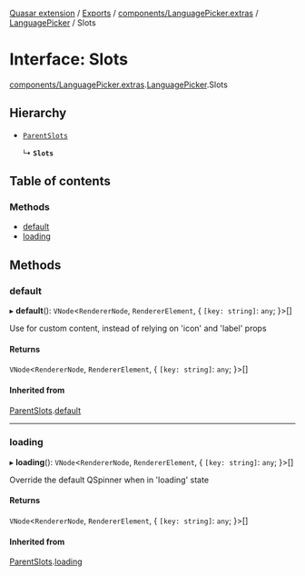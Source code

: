 [Quasar extension](../index.md) / [Exports](../modules.md) / [components/LanguagePicker.extras](../modules/components_LanguagePicker_extras.md) / [LanguagePicker](../modules/components_LanguagePicker_extras.LanguagePicker.md) / Slots

# Interface: Slots

[components/LanguagePicker.extras](../modules/components_LanguagePicker_extras.md).[LanguagePicker](../modules/components_LanguagePicker_extras.LanguagePicker.md).Slots

## Hierarchy

- [`ParentSlots`](components_LanguagePicker_extras.LanguagePicker.ParentSlots.md)

  ↳ **`Slots`**

## Table of contents

### Methods

- [default](components_LanguagePicker_extras.LanguagePicker.Slots.md#default)
- [loading](components_LanguagePicker_extras.LanguagePicker.Slots.md#loading)

## Methods

### default

▸ **default**(): `VNode`<`RendererNode`, `RendererElement`, { `[key: string]`: `any`;  }\>[]

Use for custom content, instead of relying on 'icon' and 'label' props

#### Returns

`VNode`<`RendererNode`, `RendererElement`, { `[key: string]`: `any`;  }\>[]

#### Inherited from

[ParentSlots](components_LanguagePicker_extras.LanguagePicker.ParentSlots.md).[default](components_LanguagePicker_extras.LanguagePicker.ParentSlots.md#default)

___

### loading

▸ **loading**(): `VNode`<`RendererNode`, `RendererElement`, { `[key: string]`: `any`;  }\>[]

Override the default QSpinner when in 'loading' state

#### Returns

`VNode`<`RendererNode`, `RendererElement`, { `[key: string]`: `any`;  }\>[]

#### Inherited from

[ParentSlots](components_LanguagePicker_extras.LanguagePicker.ParentSlots.md).[loading](components_LanguagePicker_extras.LanguagePicker.ParentSlots.md#loading)
